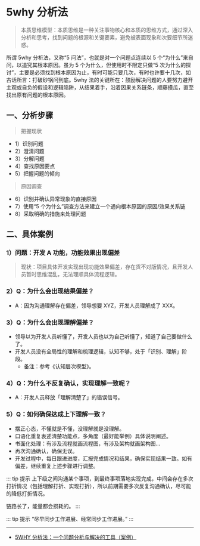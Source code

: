 # 5why 分析法

> 本质思维模型：本质思维是一种关注事物核心和本质的思维方式，通过深入分析和思考，找到问题的根源和关键要素，避免被表面现象和次要细节所迷惑。

所谓 5why 分析法，又称“5 问法”，也就是对一个问题点连续以 5 个“为什么”来自问，以追究其根本原因。虽为 5 个为什么，但使用时不限定只做“5 次为什么的探讨”，主要是必须找到根本原因为止，有时可能只要几次，有时也许要十几次，如古话所言：打破砂锅问到底。5why 法的关键所在：鼓励解决问题的人要努力避开主观或自负的假设和逻辑陷阱，从结果着手，沿着因果关系链条，顺藤摸瓜，直至找出原有问题的根本原因。

## 一、分析步骤

> 把握现状

- 1）识别问题
- 2）澄清问题
- 3）分解问题
- 4）查找原因要点
- 5）把握问题的倾向

> 原因调查

- 6）识别并确认异常现象的直接原因
- 7）使用“5 个为什么”调查方法来建立一个通向根本原因的原因/效果关系链
- 8）采取明确的措施来处理问题

## 二、具体案例

### 1）问题：开发 A 功能，功能效果出现偏差

> 现状：项目具体开发实现出现功能效果偏差，存在货不对版情况，且开发人员暂时思维混乱，无法理顺具体流程逻辑。

### 2）Q：为什么会出现结果偏差？

- A：因为沟通理解存在偏差，领导想要 XYZ，开发人员理解成了 XXX。

### 3）Q：为什么会出现理解偏差？

- 领导以为开发人员听懂了，开发人员也以为自己听懂了，知道了自己要做什么了。
- 开发人员没有全局性的理解和梳理逻辑，认知不够，处于「识别、理解」阶段。
  - 备注：参考《认知层次模型》。

### 4）Q：为什么不反复确认，实现理解一致呢？

- A：开发人员释放「理解清楚了」的错误信号。

### 5）Q：如何确保达成上下理解一致？

- 摆正心态，不懂就是不懂，没理解就是没理解。
- 口语化重复表述清楚功能点，多角度（最好能举例）具体说明阐述。
- 书面化处理：有涉及流程就画流程图，有涉及架构就画架构图...
- 再次沟通确认，确保无误。
- 开发过程中，每日跟进进度，汇报完成情况和结果，确保实现结果一致。如有偏差，继续重复上述步骤进行调整。

::: tip 提示
上下级之间沟通某个事项，到最终事项落地实现完成，中间会存在多次打折情况（包括理解打折、实现打折），所以前期需要多次反复沟通确认，尽可能的降低打折情况。

链路长了，能量都会损耗的。
:::

::: tip 提示
“尽早同步工作进展、经常同步工作进展。”
:::

---

- [5WHY 分析法：一个问题分析与解决的工具（案例）](https://zhuanlan.zhihu.com/p/51697679)
